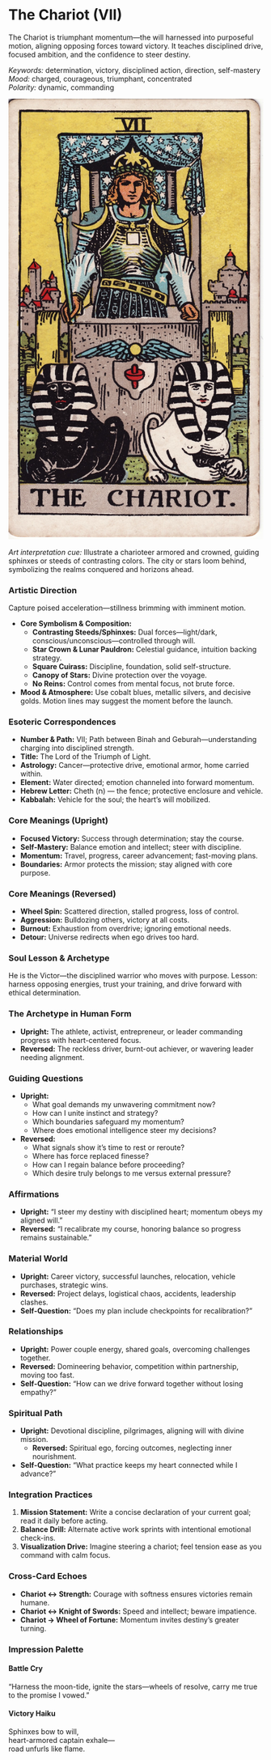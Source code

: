 # The Chariot (VII)

The Chariot is triumphant momentum—the will harnessed into purposeful motion, aligning opposing forces toward victory. It teaches disciplined drive, focused ambition, and the confidence to steer destiny.

*Keywords:* determination, victory, disciplined action, direction, self-mastery  
*Mood:* charged, courageous, triumphant, concentrated  
*Polarity:* dynamic, commanding

![The Chariot](07_chariot.jpg)

*Art interpretation cue:* Illustrate a charioteer armored and crowned, guiding sphinxes or steeds of contrasting colors. The city or stars loom behind, symbolizing the realms conquered and horizons ahead.

### Artistic Direction

Capture poised acceleration—stillness brimming with imminent motion.

*   **Core Symbolism & Composition:**
    *   **Contrasting Steeds/Sphinxes:** Dual forces—light/dark, conscious/unconscious—controlled through will.  
    *   **Star Crown & Lunar Pauldron:** Celestial guidance, intuition backing strategy.  
    *   **Square Cuirass:** Discipline, foundation, solid self-structure.  
    *   **Canopy of Stars:** Divine protection over the voyage.  
    *   **No Reins:** Control comes from mental focus, not brute force.
*   **Mood & Atmosphere:**
    Use cobalt blues, metallic silvers, and decisive golds. Motion lines may suggest the moment before the launch.

### Esoteric Correspondences

*   **Number & Path:** VII; Path between Binah and Geburah—understanding charging into disciplined strength.  
*   **Title:** The Lord of the Triumph of Light.  
*   **Astrology:** Cancer—protective drive, emotional armor, home carried within.  
*   **Element:** Water directed; emotion channeled into forward momentum.  
*   **Hebrew Letter:** Cheth (ח) — the fence; protective enclosure and vehicle.  
*   **Kabbalah:** Vehicle for the soul; the heart’s will mobilized.

### Core Meanings (Upright)

*   **Focused Victory:** Success through determination; stay the course.  
*   **Self-Mastery:** Balance emotion and intellect; steer with discipline.  
*   **Momentum:** Travel, progress, career advancement; fast-moving plans.  
*   **Boundaries:** Armor protects the mission; stay aligned with core purpose.

### Core Meanings (Reversed)

*   **Wheel Spin:** Scattered direction, stalled progress, loss of control.  
*   **Aggression:** Bulldozing others, victory at all costs.  
*   **Burnout:** Exhaustion from overdrive; ignoring emotional needs.  
*   **Detour:** Universe redirects when ego drives too hard.

### Soul Lesson & Archetype

He is the Victor—the disciplined warrior who moves with purpose. Lesson: harness opposing energies, trust your training, and drive forward with ethical determination.

### The Archetype in Human Form

*   **Upright:** The athlete, activist, entrepreneur, or leader commanding progress with heart-centered focus.  
*   **Reversed:** The reckless driver, burnt-out achiever, or wavering leader needing alignment.

### Guiding Questions

*   **Upright:**
    *   What goal demands my unwavering commitment now?  
    *   How can I unite instinct and strategy?  
    *   Which boundaries safeguard my momentum?  
    *   Where does emotional intelligence steer my decisions?
*   **Reversed:**
    *   What signals show it’s time to rest or reroute?  
    *   Where has force replaced finesse?  
    *   How can I regain balance before proceeding?  
    *   Which desire truly belongs to me versus external pressure?

### Affirmations

*   **Upright:** “I steer my destiny with disciplined heart; momentum obeys my aligned will.”  
*   **Reversed:** “I recalibrate my course, honoring balance so progress remains sustainable.”

### Material World

*   **Upright:** Career victory, successful launches, relocation, vehicle purchases, strategic wins.  
*   **Reversed:** Project delays, logistical chaos, accidents, leadership clashes.  
*   **Self-Question:** “Does my plan include checkpoints for recalibration?”

### Relationships

*   **Upright:** Power couple energy, shared goals, overcoming challenges together.  
*   **Reversed:** Domineering behavior, competition within partnership, moving too fast.  
*   **Self-Question:** “How can we drive forward together without losing empathy?”

### Spiritual Path

*   **Upright:** Devotional discipline, pilgrimages, aligning will with divine mission.  
    *   **Reversed:** Spiritual ego, forcing outcomes, neglecting inner nourishment.  
*   **Self-Question:** “What practice keeps my heart connected while I advance?”

### Integration Practices

1.  **Mission Statement:** Write a concise declaration of your current goal; read it daily before acting.  
2.  **Balance Drill:** Alternate active work sprints with intentional emotional check-ins.  
3.  **Visualization Drive:** Imagine steering a chariot; feel tension ease as you command with calm focus.

### Cross-Card Echoes

*   **Chariot ↔ Strength:** Courage with softness ensures victories remain humane.  
*   **Chariot ↔ Knight of Swords:** Speed and intellect; beware impatience.  
*   **Chariot → Wheel of Fortune:** Momentum invites destiny’s greater turning.

### Impression Palette

#### Battle Cry

“Harness the moon-tide, ignite the stars—wheels of resolve, carry me true to the promise I vowed.”

#### Victory Haiku

Sphinxes bow to will,  
heart-armored captain exhale—  
road unfurls like flame.
